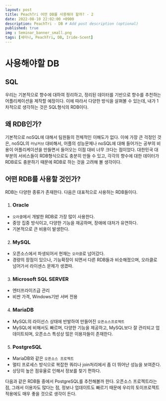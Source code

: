 ```yaml
---
layout: post
title: PeachTri 어떤 DB를 사용해야 할까? - 2
date: 2022-08-10 22:02:00 +0900
description: PeachTri - DB # Add post description (optional)
published: true
img : Seminar_banner_small.png
tags: [세미나, PeachTri, DB, Iride-Scent]
---
```

# 사용해야할 DB
## SQL
 우리는 기본적으로 향수에 대하여 정리하고, 정리된 데이터를 기반으로 향수를 추천하는 어플리케이션을 제작할 예정이다. 이에 따라서 다양한 방식을 살펴볼 수 있는데, 내가 1차적으로 생각하는 것은 SQL형식의 RDB이다.
## 왜 RDB인가?
 기본적으로 noSQL에 대해서 팀원들의 전체적인 이해도가 없다. 이에 가장 큰 걱정인 것은, noSQL의 `러닝커브` 대비해서, 어플의 성능문제나 noSQL에 대해 들어가는 공부의 비용이 어플리케이션을 만들면서 들어오는 이점 대비 너무 크다는 점이었다. 대한민국 대부분의 서비스들이 RDB형식으로도 충분히 만들 수 있고, 각각의 향수에 대한 데이터가 RDB로도 충분하기 때문에 RDB로 하는 것을 고려해 볼 생각이다.
## 어떤 RDB를 사용할 것인가?
 RDB는 다양한 종류가 존재한다. 다음은 대표적으로 사용하는 RDB들이다.
 1. ### Oracle
   - `오라클`에서 개발한 RDB로 가장 많이 사용한다.
   - 중앙 집중 방식이고, 다양한 기능을 재공하며, 장애에 대처가 유연하다.
   - 기본적으로 큰 비용이 발생한다.
 2. ### MySQL
   - 오픈소스에서 파생되어서 현재는 `오라클`로 넘어갔다.
   - 경량의 장점이 있으나, 기능확장이 되면서 다른 RDB들과 비슷해졌으며, 오라클로 넘어가서 라이센스 문제가 생겼따.
 3. ### Microsoft SQL SERVER
   - 엔터프라이즈급 관리
   - 비싼 가격, Windows기반 서버 전용
 4. ### MariaDB
   - MySQL의 라이선스 상태에 반발하여 만들어진 `오픈소스프로젝트`
   - MySQL에 비해서도 빠르며, 다양한 기능을 제공하고, MySQL보다 잘 관리되고 업데이트되며, 오픈소스 특성상 많은 이용자들이 존재한다.
 5. ### PostgreSQL
   - MariaDB와 같은 `오픈소스 프로젝트`
   - 멀티 프로세스 방식으로 복잡한 쿼리나 join처리에서 좀 더 뛰어난 성능을 보여준다.
   - 상당히 높은 점유율로 인해서 정보를 찾기 편하다.

다음과 같은 RDB들 중에서 PostgreSQL를 추천해볼까 한다. 오픈소스 프로젝트라는 점, 그래서 이용자도 많다는 점, 정보나 업데이트도 빠르기 때문에 우리의 토이프로젝트 적용에도 매우 좋을 것으로 생각이 든다.